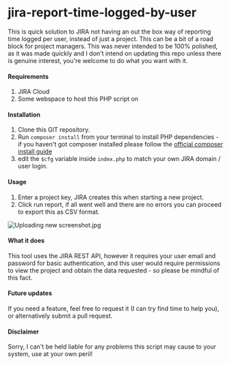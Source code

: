 # jira-report-time-logged-by-user
This is quick solution to JIRA not having an out the box way of reporting time logged per user, instead of just a project. This can be a bit of a road block for project managers. This was never intended to be 100% polished, as it was made quickly and I don't intend on updating this repo unless there is genuine interest, you're welcome to do what you want with it.

#### Requirements
1. JIRA Cloud
2. Some webspace to host this PHP script on

#### Installation
1. Clone this GIT repository.
2. Run `composer install` from your terminal to install PHP dependencies - if you haven't got composer installed please follow the [official composer install guide](https://getcomposer.org/doc/00-intro.md "Composer is a tool for dependency management in PHP. It allows you to declare the libraries your project depends on and it will manage (install/update) them for you.")
3. edit the `$cfg` variable inside `index.php` to match your own JIRA domain / user login.

#### Usage
1.  Enter a project key,  JIRA creates this when starting a new project.
2.  Click run report, if all went well and there are no errors you can proceed to export this as CSV format.

![Uploading new screenshot.jpg](https://user-images.githubusercontent.com/3055285/50592194-bfacbf80-0e9b-11e9-9811-f70c2cbcaeec.png)

#### What it does
This tool uses the JIRA REST API, however it requires your user email and password for basic authentication, and this user would require permissions to view the project and obtain the data requested - so please be mindful of this fact.

#### Future updates
If you need a feature, feel free to request it (I can try find time to help you), or alternatively submit a pull request.

#### Disclaimer
Sorry, I can't be held liable for any problems this script may cause to your system, use at your own peril!
